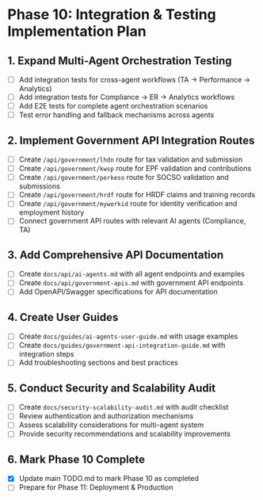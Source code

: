 # Phase 10: Integration & Testing Implementation Plan

## 1. Expand Multi-Agent Orchestration Testing
- [ ] Add integration tests for cross-agent workflows (TA → Performance → Analytics)
- [ ] Add integration tests for Compliance → ER → Analytics workflows
- [ ] Add E2E tests for complete agent orchestration scenarios
- [ ] Test error handling and fallback mechanisms across agents

## 2. Implement Government API Integration Routes
- [ ] Create `/api/government/lhdn` route for tax validation and submission
- [ ] Create `/api/government/kwsp` route for EPF validation and contributions
- [ ] Create `/api/government/perkeso` route for SOCSO validation and submissions
- [ ] Create `/api/government/hrdf` route for HRDF claims and training records
- [ ] Create `/api/government/myworkid` route for identity verification and employment history
- [ ] Connect government API routes with relevant AI agents (Compliance, TA)

## 3. Add Comprehensive API Documentation
- [ ] Create `docs/api/ai-agents.md` with all agent endpoints and examples
- [ ] Create `docs/api/government-apis.md` with government API endpoints
- [ ] Add OpenAPI/Swagger specifications for API documentation

## 4. Create User Guides
- [ ] Create `docs/guides/ai-agents-user-guide.md` with usage examples
- [ ] Create `docs/guides/government-api-integration-guide.md` with integration steps
- [ ] Add troubleshooting sections and best practices

## 5. Conduct Security and Scalability Audit
- [ ] Create `docs/security-scalability-audit.md` with audit checklist
- [ ] Review authentication and authorization mechanisms
- [ ] Assess scalability considerations for multi-agent system
- [ ] Provide security recommendations and scalability improvements

## 6. Mark Phase 10 Complete
- [x] Update main TODO.md to mark Phase 10 as completed
- [ ] Prepare for Phase 11: Deployment & Production
